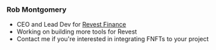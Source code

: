 ### Rob Montgomery

* CEO and Lead Dev for [Revest Finance](https://revest.finance)
* Working on building more tools for Revest
* Contact me if you're interested in integrating FNFTs to your project

